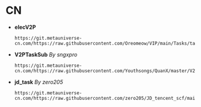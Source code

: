 # CN
- **elecV2P**
  ```
  https://git.metauniverse-cn.com/https://raw.githubusercontent.com/Oreomeow/VIP/main/Tasks/tasksubCN.json
  ```
  
- **V2PTaskSub** *By sngxpro*
  ```
  https://git.metauniverse-cn.com/https://raw.githubusercontent.com/Youthsongs/QuanX/master/V2PTaskSub/sngxprov2p.json
  ```
    
- **jd_task** *By zero205*
  ```
  https://git.metauniverse-cn.com/https://raw.githubusercontent.com/zero205/JD_tencent_scf/main/jd_task.json
  ```
